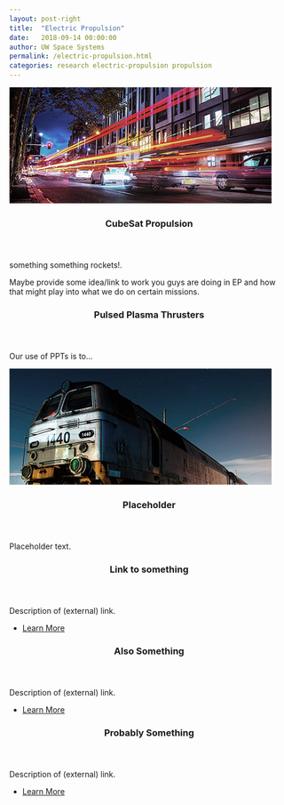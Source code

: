 ```yaml
---
layout: post-right
title:  "Electric Propulsion"
date:   2018-09-14 00:00:00
author: UW Space Systems
permalink: /electric-propulsion.html
categories: research electric-propulsion propulsion
---				
```

<!-- One -->
<section class="wrapper style4 container">			
	<div class="row oneandhalf">
		<div class="8u">						
		<!-- Content -->
			<div class="content">
				<section>
					<a href="#" class="image featured"><img src="images/pic03.jpg" alt="" /></a>
					<header>
						<h3>CubeSat Propulsion</h3>
					</header>
					<p>something something rockets!.</p>
					<p>Maybe provide some idea/link to work you guys are doing in EP and how that might play into what we do on certain missions.</p>
				</section>
			</div>	
		</div>
		<div class="4u">								
		<!-- Sidebar -->
			<div class="sidebar">
				<section>
					<header>
						<h3>Pulsed Plasma Thrusters</h3>
					</header>
					<p>Our use of PPTs is to...</p>
<!-- 					<footer>
						<ul class="buttons">
							<li><a href="#" class="button small">Learn More</a></li>
						</ul>
					</footer> -->
				</section>
				<section>
					<a href="#" class="image featured"><img src="images/pic04.jpg" alt="" /></a>
					<header>
						<h3>Placeholder</h3>
					</header>
					<p>Placeholder text.</p>
<!-- 					<footer>
						<ul class="buttons">
							<li><a href="#" class="button small">Learn More</a></li>
						</ul>
					</footer> -->
				</section>
			</div>
		</div>
	</div>					
</section>
<!-- Two -->
<section class="wrapper style1 container special">
	<div class="row">
		<div class="4u">					
			<section>
				<header>
					<h3>Link to something</h3>
				</header>
				<p>Description of (external) link.</p>
				<footer>
					<ul class="buttons">
						<li><a href="#" class="button small special">Learn More</a></li>
					</ul>
				</footer>
			</section>				
		</div>
		<div class="4u">					
			<section>
				<header>
					<h3>Also Something</h3>
				</header>
				<p>Description of (external) link.</p>
				<footer>
					<ul class="buttons">
						<li><a href="#" class="button small special">Learn More</a></li>
					</ul>
				</footer>
			</section>			
		</div>
		<div class="4u">					
			<section>
				<header>
					<h3>Probably Something</h3>
				</header>
				<p>Description of (external) link.</p>
				<footer>
					<ul class="buttons">
						<li><a href="#" class="button small special">Learn More</a></li>
					</ul>
				</footer>
			</section>						
		</div>
	</div>
</section>					